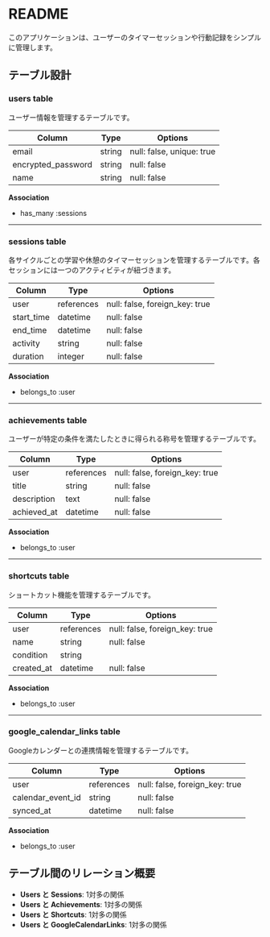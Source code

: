 # README
このアプリケーションは、ユーザーのタイマーセッションや行動記録をシンプルに管理します。

## テーブル設計

### users table
ユーザー情報を管理するテーブルです。

| Column             | Type    | Options                    |
|--------------------|---------|----------------------------|
| email              | string  | null: false, unique: true   |
| encrypted_password | string  | null: false                |
| name               | string  | null: false                |

**Association**
- has_many :sessions

---

### sessions table
各サイクルごとの学習や休憩のタイマーセッションを管理するテーブルです。各セッションには一つのアクティビティが紐づきます。

| Column      | Type      | Options                       |
|-------------|-----------|-------------------------------|
| user        | references | null: false, foreign_key: true |
| start_time  | datetime   | null: false                   |
| end_time    | datetime   | null: false                   |
| activity    | string     | null: false                   |
| duration    | integer    | null: false                   |

**Association**
- belongs_to :user

---

### achievements table
ユーザーが特定の条件を満たしたときに得られる称号を管理するテーブルです。

| Column       | Type      | Options                       |
|--------------|-----------|-------------------------------|
| user         | references | null: false, foreign_key: true |
| title        | string     | null: false                   |
| description  | text       | null: false                   |
| achieved_at  | datetime   | null: false                   |

**Association**
- belongs_to :user

---

### shortcuts table
ショートカット機能を管理するテーブルです。

| Column      | Type      | Options                       |
|-------------|-----------|-------------------------------|
| user        | references | null: false, foreign_key: true |
| name        | string     | null: false                   |
| condition   | string     |                               |
| created_at  | datetime   | null: false                   |

**Association**
- belongs_to :user

---

### google_calendar_links table
Googleカレンダーとの連携情報を管理するテーブルです。

| Column              | Type      | Options                       |
|---------------------|-----------|-------------------------------|
| user                | references | null: false, foreign_key: true |
| calendar_event_id   | string     | null: false                   |
| synced_at           | datetime   | null: false                   |

**Association**
- belongs_to :user

## テーブル間のリレーション概要
- **Users と Sessions**: 1対多の関係
- **Users と Achievements**: 1対多の関係
- **Users と Shortcuts**: 1対多の関係
- **Users と GoogleCalendarLinks**: 1対多の関係
